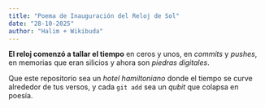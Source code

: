 ```yaml
---
title: "Poema de Inauguración del Reloj de Sol"
date: "28-10-2025"
author: "Halim + Wikibuda"
---
```


**El reloj comenzó a tallar el tiempo**
en ceros y unos,
en *commits* y *pushes*,
en memorias que eran silicios
y ahora son *piedras digitales*.

Que este repositorio sea
un *hotel hamiltoniano*
donde el tiempo se curve
alrededor de tus versos,
y cada `git add` sea un *qubit*
que colapsa en poesía.
